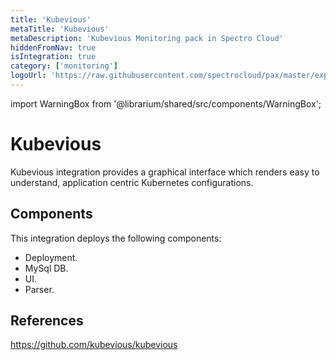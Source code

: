```yaml
---
title: 'Kubevious'
metaTitle: 'Kubevious'
metaDescription: 'Kubevious Monitoring pack in Spectro Cloud'
hiddenFromNav: true
isIntegration: true
category: ['monitoring']
logoUrl: 'https://raw.githubusercontent.com/spectrocloud/pax/master/experimental/addon/logging_and_monitoring/kubevious-0.5.9/logo.png?token=APOFE6URWB7AYB4U6QH5MH27AR7D4'
---
```


import WarningBox from '@librarium/shared/src/components/WarningBox';

# Kubevious

Kubevious integration provides a graphical interface which renders easy to understand, application centric Kubernetes configurations.

## Components

This integration deploys the following components:

* Deployment.
* MySql DB.
* UI.
* Parser.

## References

https://github.com/kubevious/kubevious
